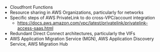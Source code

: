 
* Cloudfront Functions
* Resource sharing in AWS Organizations, particularly for networks
* Specific steps of AWS PrivateLink to do cross-VPC/account integration
	* https://docs.aws.amazon.com/vpc/latest/privatelink/privatelink-access-saas.html
* Redundant Direct Connect architectures, particularly the VIFs
* AWS Application Migration Service (MGN), AWS Application Discovery Service, AWS Migration Hub